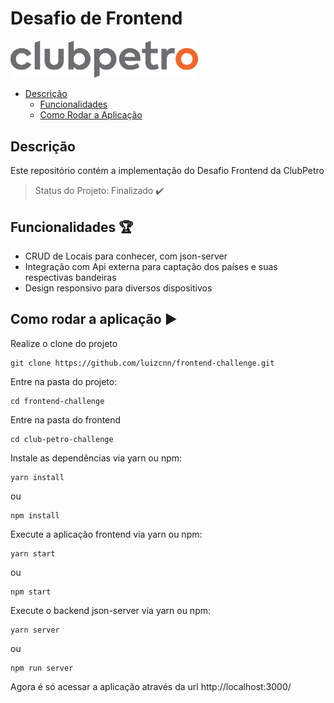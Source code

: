 # Desafio de Frontend

<img src="./img/logo-clubpetro.png"
     alt="Clubpetro" width="300">

- [Descrição](#descrição)
  - [Funcionalidades](#funcionalidades)
  - [Como Rodar a Aplicação](#como-rodar-a-aplicação)
  
## Descrição

Este repositório contém a implementação do Desafio Frontend da ClubPetro

> Status do Projeto: Finalizado :heavy_check_mark:

## Funcionalidades :trophy:
- CRUD de Locais para conhecer, com json-server
- Integração com Api externa para captação dos países e suas respectivas bandeiras
- Design responsivo para diversos dispositivos

## Como rodar a aplicação :arrow_forward:

Realize o clone do projeto 

```
git clone https://github.com/luizcnn/frontend-challenge.git
```

Entre na pasta do projeto:

```
cd frontend-challenge
```
Entre na pasta do frontend

```
cd club-petro-challenge
```

Instale as dependências via yarn ou npm:

```
yarn install
```
ou

```
npm install
```

Execute a aplicação frontend via yarn ou npm:

```
yarn start
```
ou

```
npm start
```

Execute o backend json-server via yarn ou npm:

```
yarn server
```
ou

```
npm run server
```

Agora é só acessar a aplicação através da url http://localhost:3000/
